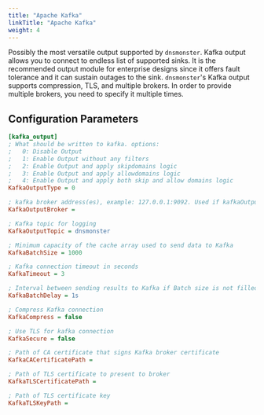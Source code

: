 ```yaml
---
title: "Apache Kafka"
linkTitle: "Apache Kafka"
weight: 4
---
```


Possibly the most versatile output supported by `dnsmonster`. Kafka output allows you to connect to endless list of supported sinks. It is the recommended output module for enterprise designs since it offers fault tolerance and it can sustain outages to the sink. `dnsmonster`'s Kafka output supports compression, TLS, and multiple brokers. In order to provide multiple brokers, you need to specify it multiple times. 

## Configuration Parameters
```ini
[kafka_output]
; What should be written to kafka. options:
;	0: Disable Output
;	1: Enable Output without any filters
;	2: Enable Output and apply skipdomains logic
;	3: Enable Output and apply allowdomains logic
;	4: Enable Output and apply both skip and allow domains logic
KafkaOutputType = 0

; kafka broker address(es), example: 127.0.0.1:9092. Used if kafkaOutputType is not none
KafkaOutputBroker =

; Kafka topic for logging
KafkaOutputTopic = dnsmonster

; Minimum capacity of the cache array used to send data to Kafka
KafkaBatchSize = 1000

; Kafka connection timeout in seconds
KafkaTimeout = 3

; Interval between sending results to Kafka if Batch size is not filled
KafkaBatchDelay = 1s

; Compress Kafka connection
KafkaCompress = false

; Use TLS for kafka connection
KafkaSecure = false

; Path of CA certificate that signs Kafka broker certificate
KafkaCACertificatePath =

; Path of TLS certificate to present to broker
KafkaTLSCertificatePath =

; Path of TLS certificate key
KafkaTLSKeyPath =
```